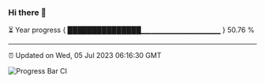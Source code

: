 ### Hi there 👋

⏳ Year progress { ███████████████▁▁▁▁▁▁▁▁▁▁▁▁▁▁▁ } 50.76 %

---

⏰ Updated on Wed, 05 Jul 2023 06:16:30 GMT

![Progress Bar CI](https://github.com/liununu/liununu/workflows/Progress%20Bar%20CI/badge.svg)
